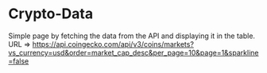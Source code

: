 # Crypto-Data

Simple page by fetching the data from the API and displaying it in the table.
URL => https://api.coingecko.com/api/v3/coins/markets?vs_currency=usd&order=market_cap_desc&per_page=10&page=1&sparkline=false
